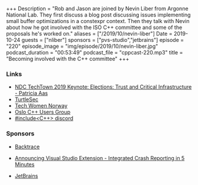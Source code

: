 +++
Description = "Rob and Jason are joined by Nevin Liber from Argonne National Lab. They first discuss a blog post discussing issues implementing small buffer optimizations in a constexpr context. Then they talk with Nevin about how he got involved with the ISO C++ committee and some of the proposals he's worked on."
aliases = ["/2019/10/nevin-liber"]
Date = 2019-10-24
guests = ["nliber"]
sponsors = ["pvs-studio","jetbrains"]
episode = "220"
episode_image = "img/episode/2019/10/nevin-liber.jpg"
podcast_duration = "00:53:49"
podcast_file = "cppcast-220.mp3"
title = "Becoming involved with the C++ committee"
+++

### Links ###

 - [NDC TechTown 2019 Keynote: Elections: Trust and Critical Infrastructure - Patricia Aas](https://www.youtube.com/watch?v=evV1brjMuH8)
 - [TurtleSec](https://turtlesec.no/)
 - [Tech Women Norway](https://techwomen.no/)
 - [Oslo C++ Users Group](https://twitter.com/OsloCpp)
 - [#include<C++> discord](https://discordapp.com/invite/ZPErMGW)
 
### Sponsors ###

- [Backtrace](https://backtrace.io/?utm_source=CppCast&utm_medium=CppCast)
- [Announcing Visual Studio Extension - Integrated Crash Reporting in 5 Minutes](https://backtrace.io/blog/features/visual-studio/)

- [JetBrains](https://www.jetbrains.com/cpp/?utm_source=cppcast&utm_medium=podcast&utm_content=cppcast-podcast&utm_campaign=cpp)